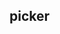 ## picker

<!-- UTSCOMJSON.picker.description -->

<!-- UTSCOMJSON.picker.compatibility -->

<!-- UTSCOMJSON.picker.attribute -->

<!-- UTSCOMJSON.picker.event -->

<!-- UTSCOMJSON.picker.component_type -->

<!-- UTSCOMJSON.picker.children -->

<!-- UTSCOMJSON.picker.example -->

<!-- UTSCOMJSON.picker.reference -->

